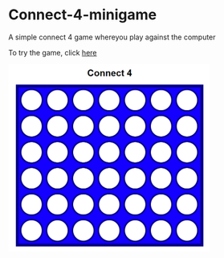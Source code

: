 # Connect-4-minigame

A simple connect 4 game whereyou play against the computer

To try the game, click [here](https://najamoe.github.io/Connect-4-minigame/)

<img src="https://github.com/najamoe/Connect-4-minigame/raw/main/images/game.png" alt="Game Image" width="400">





